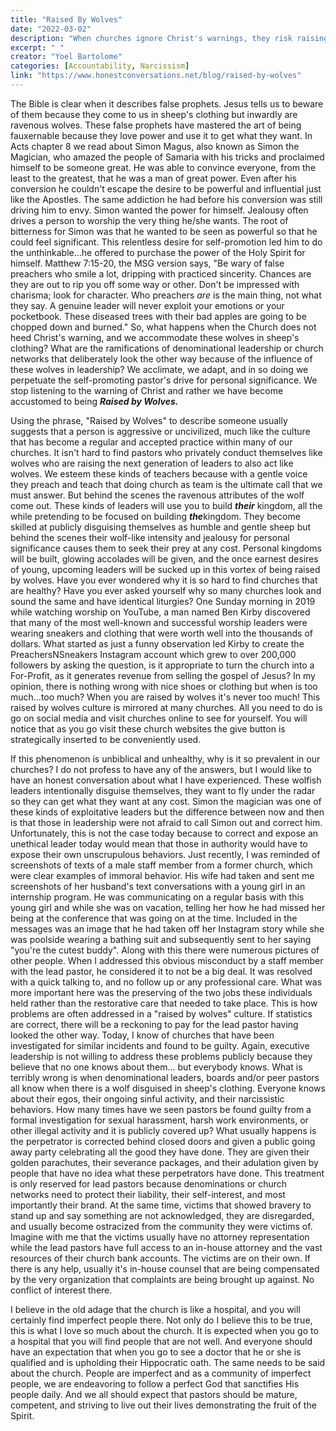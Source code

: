 ```yaml
---
title: "Raised By Wolves"
date: "2022-03-02"
description: "When churches ignore Christ's warnings, they risk raising leaders who hunger for power and personal gain. This article exposes the dangers of wolfish leadership and the cost of looking the other way."
excerpt: " "
creator: "Yoel Bartolome"
categories: [Accountability, Narcissism]
link: "https://www.honestconversations.net/blog/raised-by-wolves"
---
```


The Bible is clear when it describes false prophets. Jesus tells us to beware of them because they come to us in sheep's clothing but inwardly are ravenous wolves. These false prophets have mastered the art of being fauxernable because they love power and use it to get what they want. In Acts chapter 8 we read about Simon Magus, also known as Simon the Magician, who amazed the people of Samaria with his tricks and proclaimed himself to be someone great. He was able to convince everyone, from the least to the greatest, that he was a man of great power. Even after his conversion he couldn't escape the desire to be powerful and influential just like the Apostles. The same addiction he had before his conversion was still driving him to envy. Simon wanted the power for himself. Jealousy often drives a person to worship the very thing he/she wants. The root of bitterness for Simon was that he wanted to be seen as powerful so that he could feel significant. This relentless desire for self-promotion led him to do the unthinkable…he offered to purchase the power of the Holy Spirit for himself. Matthew 7:15-20, the MSG version says, "Be wary of false preachers who smile a lot, dripping with practiced sincerity. Chances are they are out to rip you off some way or other. Don't be impressed with charisma; look for character. Who preachers *are* is the main thing, not what they say. A genuine leader will never exploit your emotions or your pocketbook. These diseased trees with their bad apples are going to be chopped down and burned." So, what happens when the Church does not heed Christ's warning, and we accommodate these wolves in sheep's clothing? What are the ramifications of denominational leadership or church networks that deliberately look the other way because of the influence of these wolves in leadership? We acclimate, we adapt, and in so doing we perpetuate the self-promoting pastor's drive for personal significance. We stop listening to the warning of Christ and rather we have become accustomed to being ***Raised by Wolves.***

Using the phrase, "Raised by Wolves" to describe someone usually suggests that a person is aggressive or uncivilized, much like the culture that has become a regular and accepted practice within many of our churches. It isn't hard to find pastors who privately conduct themselves like wolves who are raising the next generation of leaders to also act like wolves. We esteem these kinds of teachers because with a gentle voice they preach and teach that doing church as team is the ultimate call that we must answer. But behind the scenes the ravenous attributes of the wolf come out. These kinds of leaders will use you to build ***their*** kingdom, all the while pretending to be focused on building ***the***kingdom. They become skilled at publicly disguising themselves as humble and gentle sheep but behind the scenes their wolf-like intensity and jealousy for personal significance causes them to seek their prey at any cost. Personal kingdoms will be built, glowing accolades will be given, and the once earnest desires of young, upcoming leaders will be sucked up in this vortex of being raised by wolves. Have you ever wondered why it is so hard to find churches that are healthy? Have you ever asked yourself why so many churches look and sound the same and have identical liturgies? One Sunday morning in 2019 while watching worship on YouTube, a man named Ben Kirby discovered that many of the most well-known and successful worship leaders were wearing sneakers and clothing that were worth well into the thousands of dollars. What started as just a funny observation led Kirby to create the PreachersNSneakers Instagram account which grew to over 200,000 followers by asking the question, is it appropriate to turn the church into a For-Profit, as it generates revenue from selling the gospel of Jesus? In my opinion, there is nothing wrong with nice shoes or clothing but when is too much…too much? When you are raised by wolves it's never too much! This raised by wolves culture is mirrored at many churches. All you need to do is go on social media and visit churches online to see for yourself. You will notice that as you go visit these church websites the give button is strategically inserted to be conveniently used.

If this phenomenon is unbiblical and unhealthy, why is it so prevalent in our churches? I do not profess to have any of the answers, but I would like to have an honest conversation about what I have experienced. These wolfish leaders intentionally disguise themselves, they want to fly under the radar so they can get what they want at any cost. Simon the magician was one of these kinds of exploitative leaders but the difference between now and then is that those in leadership were not afraid to call Simon out and correct him. Unfortunately, this is not the case today because to correct and expose an unethical leader today would mean that those in authority would have to expose their own unscrupulous behaviors. Just recently, I was reminded of screenshots of texts of a male staff member from a former church, which were clear examples of immoral behavior. His wife had taken and sent me screenshots of her husband's text conversations with a young girl in an internship program. He was communicating on a regular basis with this young girl and while she was on vacation, telling her how he had missed her being at the conference that was going on at the time. Included in the messages was an image that he had taken off her Instagram story while she was poolside wearing a bathing suit and subsequently sent to her saying "you're the cutest buddy". Along with this there were numerous pictures of other people. When I addressed this obvious misconduct by a staff member with the lead pastor, he considered it to not be a big deal. It was resolved with a quick talking to, and no follow up or any professional care. What was more important here was the preserving of the two jobs these individuals held rather than the restorative care that needed to take place. This is how problems are often addressed in a "raised by wolves" culture. If statistics are correct, there will be a reckoning to pay for the lead pastor having looked the other way. Today, I know of churches that have been investigated for similar incidents and found to be guilty. Again, executive leadership is not willing to address these problems publicly because they believe that no one knows about them… but everybody knows. What is terribly wrong is when denominational leaders, boards and/or peer pastors all know when there is a wolf disguised in sheep's clothing. Everyone knows about their egos, their ongoing sinful activity, and their narcissistic behaviors. How many times have we seen pastors be found guilty from a formal investigation for sexual harassment, harsh work environments, or other illegal activity and it is publicly covered up? What usually happens is the perpetrator is corrected behind closed doors and given a public going away party celebrating all the good they have done. They are given their golden parachutes, their severance packages, and their adulation given by people that have no idea what these perpetrators have done. This treatment is only reserved for lead pastors because denominations or church networks need to protect their liability, their self-interest, and most importantly their brand. At the same time, victims that showed bravery to stand up and say something are not acknowledged, they are disregarded, and usually become ostracized from the community they were victims of. Imagine with me that the victims usually have no attorney representation while the lead pastors have full access to an in-house attorney and the vast resources of their church bank accounts. The victims are on their own. If there is any help, usually it's in-house counsel that are being compensated by the very organization that complaints are being brought up against. No conflict of interest there.

I believe in the old adage that the church is like a hospital, and you will certainly find imperfect people there. Not only do I believe this to be true, this is what I love so much about the church. It is expected when you go to a hospital that you will find people that are not well. And everyone should have an expectation that when you go to see a doctor that he or she is qualified and is upholding their Hippocratic oath. The same needs to be said about the church. People are imperfect and as a community of imperfect people, we are endeavoring to follow a perfect God that sanctifies His people daily. And we all should expect that pastors should be mature, competent, and striving to live out their lives demonstrating the fruit of the Spirit.